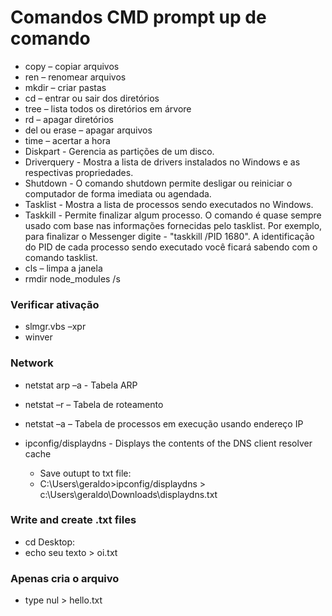 # Comandos CMD prompt up de comando

- copy – copiar arquivos
- ren – renomear arquivos
- mkdir – criar pastas
- cd – entrar ou sair dos diretórios
- tree – lista todos os diretórios em árvore
- rd – apagar diretórios
- del ou erase – apagar arquivos
- time – acertar a hora
- Diskpart - Gerencia as partições de um disco.
- Driverquery - Mostra a lista de drivers instalados no Windows e as respectivas propriedades.
- Shutdown - O comando shutdown permite desligar ou reiniciar o computador de forma imediata ou agendada.
- Tasklist - Mostra a lista de processos sendo executados no Windows.
- Taskkill - Permite finalizar algum processo. O comando é quase sempre usado com base nas informações fornecidas pelo tasklist. Por exemplo, para finalizar o Messenger digite - "taskkill /PID 1680". A identificação do PID de cada processo sendo executado você ficará sabendo com o comando tasklist.
- cls – limpa a janela
- rmdir node_modules /s

### Verificar ativação

- slmgr.vbs –xpr
- winver

### Network
- netstat arp –a - Tabela ARP
- netstat –r – Tabela de roteamento
- netstat –a – Tabela de processos em execução usando endereço IP
- ipconfig/displaydns - Displays the contents of the DNS client resolver cache

  - Save outupt to txt file:
  - C:\Users\geraldo>ipconfig/displaydns > c:\Users\geraldo\Downloads\displaydns.txt

### Write and create .txt files

- cd Desktop:
- echo seu texto > oi.txt

### Apenas cria o arquivo

- type nul > hello.txt
